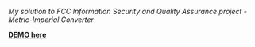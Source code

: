 *My solution to FCC Information Security and Quality Assurance project - Metric-Imperial Converter*

**[DEMO here](https://gregarious-tangerine.glitch.me/)**



